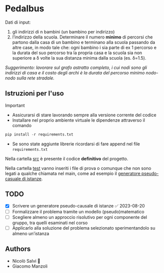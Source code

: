 # Pedalbus

Dati di input:
1. gli indirizzi di n bambini (un bambino per indirizzo)
2. l’indirizzo della scuola.
Determinare il numero **minimo** di percorsi che partono dalla casa di un bambino e terminano alla scuola passando da altre case, in modo tale che: ogni bambino i sia parte di ex 1 percorso e la durata del suo percorso tra la propria casa e la scuola sia non superiore a δ volte la sua distanza minima dalla scuola (es. δ=1.5).

*Suggerimento: lavorare sul grafo astratto completo, i cui nodi sono gli indirizzi di casa e il costo degli archi è la durata del percorso minimo nodo-nodo sulla rete stradale.*
## Istruzioni per l'uso

> [!IMPORTANT]
> - Assicurarsi di stare lavorando sempre alla versione corrente del codice 
> - Installare nel proprio ambiente virtuale le dipendenze attraverso il comando
> ```python
> pip install -r requirements.txt
> ```
> - Se sono state aggiunte librerie ricordarsi di fare append nel file `requirements.txt`

Nella cartella [src](src) è presente il codice **definitivo** del progetto.

Nella cartella [test](test) vanno inseriti i file di prova o comunque che non sono legati a qualche chiamata nel main, come ad esempio il [generatore pseudo-casuale di istanze](test/generator.py). 

## TODO

- [x] Scrivere un generatore pseudo-causale di istanze ✅ 2023-08-20
- [ ] Formalizzare il problema tramite un modello (pseudo)matematico
- [ ] Scegliere almeno un approccio risolutivo per ogni componente del gruppo, tra quelli esaminati nel corso
- [ ] Applicarlo alla soluzione del problema selezionato sperimentandolo su almeno un’istanza

## Authors

- Nicolò Salvi :duck:
- Giacomo Manzoli
